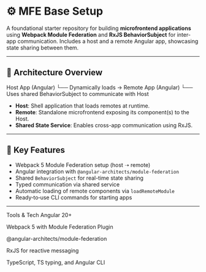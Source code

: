 # ⚙️ MFE Base Setup

A foundational starter repository for building **microfrontend applications** using **Webpack Module Federation** and **RxJS BehaviorSubject** for inter-app communication. Includes a host and a remote Angular app, showcasing state sharing between them.

---

## 🧩 Architecture Overview

Host App (Angular)
└── Dynamically loads → Remote App (Angular)
└── Uses shared BehaviorSubject to communicate with Host

- **Host**: Shell application that loads remotes at runtime.
- **Remote**: Standalone microfrontend exposing its component(s) to the Host.
- **Shared State Service**: Enables cross-app communication using RxJS.

---

## 🧠 Key Features

- Webpack 5 Module Federation setup (host ➝ remote)
- Angular integration with `@angular-architects/module-federation`
- Shared `BehaviorSubject` for real-time state sharing
- Typed communication via shared service
- Automatic loading of remote components via `loadRemoteModule`
- Ready‐to‐use CLI commands for starting apps



---

 Tools & Tech
Angular 20+

Webpack 5 with Module Federation Plugin

@angular-architects/module-federation

RxJS for reactive messaging

TypeScript, TS typing, and Angular CLI

